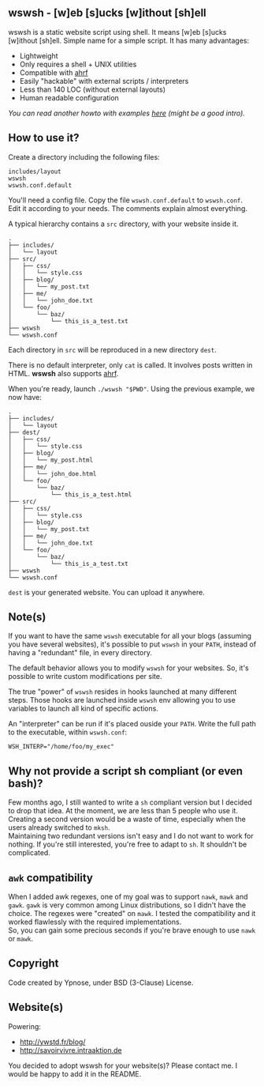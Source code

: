 wswsh - [w]eb [s]ucks [w]ithout [sh]ell
---------------------------------------

wswsh is a static website script using shell. It means [w]eb [s]ucks
[w]ithout [sh]ell. Simple name for a simple script.
It has many advantages:

  * Lightweight
  * Only requires a shell + UNIX utilities
  * Compatible with [ahrf](https://github.com/Ypnose/ahrf)
  * Easily "hackable" with external scripts / interpreters
  * Less than 140 LOC (without external layouts)
  * Human readable configuration

*You can read another howto with examples [here](http://ywstd.fr/blog/2013/blogging-shell.html) (might be a good intro).*

How to use it?
--------------

Create a directory including the following files:

	includes/layout
	wswsh
	wswsh.conf.default

You'll need a config file. Copy the file `wswsh.conf.default` to
`wswsh.conf`. Edit it according to your needs. The comments explain
almost everything.  

A typical hierarchy contains a `src` directory, with your website inside
it.

	.
	├── includes/
	│   └── layout
	├── src/
	│   ├── css/
	│   │   └── style.css
	│   ├── blog/
	│   │   └── my_post.txt
	│   ├── me/
	│   │   └── john_doe.txt
	│   └── foo/
	│       └── baz/
	│           └── this_is_a_test.txt
	├── wswsh
	└── wswsh.conf

Each directory in `src` will be reproduced in a new directory `dest`.

There is no default interpreter, only `cat` is called. It involves posts
written in HTML.
**wswsh** also supports [ahrf](https://github.com/Ypnose/ahrf).

When you're ready, launch `./wswsh "$PWD"`. Using the previous example,
we now have:

	.
	├── includes/
	│   └── layout
	├── dest/
	│   ├── css/
	│   │   └── style.css
	│   ├── blog/
	│   │   └── my_post.html
	│   ├── me/
	│   │   └── john_doe.html
	│   └── foo/
	│       └── baz/
	│           └── this_is_a_test.html
	├── src/
	│   ├── css/
	│   │   └── style.css
	│   ├── blog/
	│   │   └── my_post.txt
	│   ├── me/
	│   │   └── john_doe.txt
	│   └── foo/
	│       └── baz/
	│           └── this_is_a_test.txt
	├── wswsh
	└── wswsh.conf

`dest` is your generated website. You can upload it anywhere.

Note(s)
-------

If you want to have the same `wswsh` executable for all your blogs
(assuming you have several websites), it's possible to put `wswsh` in
your `PATH`, instead of having a "redundant" file, in every directory.

The default behavior allows you to modify `wswsh` for your websites. So,
it's possible to write custom modifications per site.

The true "power" of `wswsh` resides in hooks launched at many different
steps. Those hooks are launched inside `wswsh` env allowing you to use
variables to launch all kind of specific actions.

An "interpreter" can be run if it's placed ouside your `PATH`. Write the
full path to the executable, within `wswsh.conf`:

	WSH_INTERP="/home/foo/my_exec"

Why not provide a script sh compliant (or even bash)?
-----------------------------------------------------

Few months ago, I still wanted to write a `sh` compliant version but I
decided to drop that idea. At the moment, we are less than 5 people who
use it. Creating a second version would be a waste of time, especially
when the users already switched to `mksh`.  
Maintaining two redundant versions isn't easy and I do not want to work
for nothing. If you're still interested, you're free to adapt to `sh`.
It shouldn't be complicated.

`awk` compatibility
-------------------

When I added awk regexes, one of my goal was to support `nawk`, `mawk`
and `gawk`. `gawk` is very common among Linux distributions, so I didn't
have the choice. The regexes were "created" on `mawk`. I tested the
compatibility and it worked flawlessly with the required implementations.  
So, you can gain some precious seconds if you're brave enough to use
`nawk` or `mawk`.

Copyright
---------

Code created by Ypnose, under BSD (3-Clause) License.

Website(s)
----------

Powering:
  * http://ywstd.fr/blog/
  * http://savoirvivre.intraaktion.de

You decided to adopt wswsh for your website(s)? Please contact me. I
would be happy to add it in the README.
